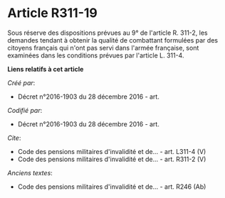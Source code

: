 # Article R311-19

Sous réserve des dispositions prévues au 9° de l'article R. 311-2, les demandes tendant à obtenir la qualité de combattant
formulées par des citoyens français qui n'ont pas servi dans l'armée française, sont examinées dans les conditions prévues
par l'article L. 311-4.

**Liens relatifs à cet article**

_Créé par_:

  - Décret n°2016-1903 du 28 décembre 2016 - art.

_Codifié par_:

  - Décret n°2016-1903 du 28 décembre 2016 - art.

_Cite_:

  - Code des pensions militaires d'invalidité et de... - art. L311-4 (V)
  - Code des pensions militaires d'invalidité et de... - art. R311-2 (V)

_Anciens textes_:

  - Code des pensions militaires d'invalidité et de... - art. R246 (Ab)
